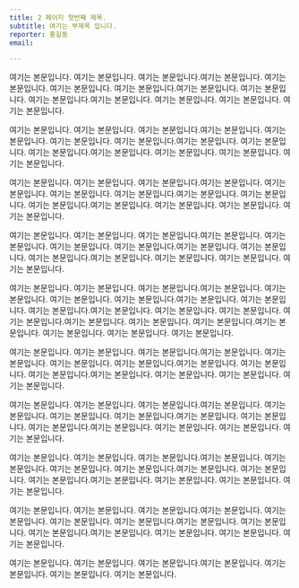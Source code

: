 ```yaml
---
title: 2 페이지 첫번째 제목.
subtitle: 여기는 부제목 입니다.
reporter: 홍길동
email:

---
```

여기는 본문입니다. 여기는 본문입니다. 여기는 본문입니다.여기는 본문입니다. 여기는 본문입니다. 여기는 본문입니다. 여기는 본문입니다.여기는 본문입니다. 여기는 본문입니다. 여기는 본문입니다.여기는 본문입니다. 여기는 본문입니다. 여기는 본문입니다. 여기는 본문입니다.

여기는 본문입니다. 여기는 본문입니다. 여기는 본문입니다.여기는 본문입니다. 여기는 본문입니다. 여기는 본문입니다. 여기는 본문입니다.여기는 본문입니다. 여기는 본문입니다. 여기는 본문입니다.여기는 본문입니다. 여기는 본문입니다. 여기는 본문입니다. 여기는 본문입니다.

여기는 본문입니다. 여기는 본문입니다. 여기는 본문입니다.여기는 본문입니다. 여기는 본문입니다. 여기는 본문입니다. 여기는 본문입니다.여기는 본문입니다. 여기는 본문입니다. 여기는 본문입니다.여기는 본문입니다. 여기는 본문입니다. 여기는 본문입니다. 여기는 본문입니다.

여기는 본문입니다. 여기는 본문입니다. 여기는 본문입니다.여기는 본문입니다. 여기는 본문입니다. 여기는 본문입니다. 여기는 본문입니다.여기는 본문입니다. 여기는 본문입니다. 여기는 본문입니다.여기는 본문입니다. 여기는 본문입니다. 여기는 본문입니다. 여기는 본문입니다.

여기는 본문입니다. 여기는 본문입니다. 여기는 본문입니다.여기는 본문입니다. 여기는 본문입니다. 여기는 본문입니다. 여기는 본문입니다.여기는 본문입니다. 여기는 본문입니다. 여기는 본문입니다.여기는 본문입니다. 여기는 본문입니다. 여기는 본문입니다. 여기는 본문입니다.여기는 본문입니다. 여기는 본문입니다. 여기는 본문입니다.여기는 본문입니다. 여기는 본문입니다. 여기는 본문입니다. 여기는 본문입니다.

여기는 본문입니다. 여기는 본문입니다. 여기는 본문입니다.여기는 본문입니다. 여기는 본문입니다. 여기는 본문입니다. 여기는 본문입니다.여기는 본문입니다. 여기는 본문입니다. 여기는 본문입니다.여기는 본문입니다. 여기는 본문입니다. 여기는 본문입니다. 여기는 본문입니다.

여기는 본문입니다. 여기는 본문입니다. 여기는 본문입니다.여기는 본문입니다. 여기는 본문입니다. 여기는 본문입니다. 여기는 본문입니다.여기는 본문입니다. 여기는 본문입니다. 여기는 본문입니다.여기는 본문입니다. 여기는 본문입니다. 여기는 본문입니다. 여기는 본문입니다.

여기는 본문입니다. 여기는 본문입니다. 여기는 본문입니다.여기는 본문입니다. 여기는 본문입니다. 여기는 본문입니다. 여기는 본문입니다.여기는 본문입니다. 여기는 본문입니다. 여기는 본문입니다.여기는 본문입니다. 여기는 본문입니다. 여기는 본문입니다. 여기는 본문입니다.

여기는 본문입니다. 여기는 본문입니다. 여기는 본문입니다.여기는 본문입니다. 여기는 본문입니다. 여기는 본문입니다. 여기는 본문입니다.여기는 본문입니다. 여기는 본문입니다. 여기는 본문입니다.여기는 본문입니다. 여기는 본문입니다. 여기는 본문입니다. 여기는 본문입니다.

여기는 본문입니다. 여기는 본문입니다. 여기는 본문입니다.여기는 본문입니다. 여기는 본문입니다. 여기는 본문입니다. 여기는 본문입니다.
